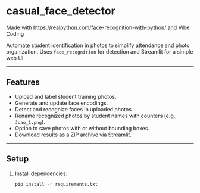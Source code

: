 # casual_face_detector

Made with https://realpython.com/face-recognition-with-python/ and Vibe Coding

Automate student identification in photos to simplify attendance and photo organization. Uses `face_recognition` for detection and Streamlit for a simple web UI.

---

## Features

- Upload and label student training photos.
- Generate and update face encodings.
- Detect and recognize faces in uploaded photos.
- Rename recognized photos by student names with counters (e.g., `Joao_1.png`).
- Option to save photos with or without bounding boxes.
- Download results as a ZIP archive via Streamlit.

---

## Setup

1. Install dependencies:

   ```bash
   pip install -r requirements.txt
